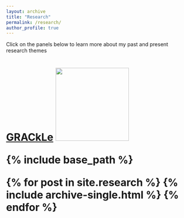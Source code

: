 ```yaml
---
layout: archive
title: "Research"
permalink: /research/
author_profile: true
---
```


Click on the panels below to learn more about my past and present research themes

<h1><a href='https://grackletu.github.io'>GRACkLe</a>
<a href="https://grackletu.github.io"><img src='https://grackletu.github.io/assets/images/grackle.svg' width="200" ></a>

{% include base_path %}


{% for post in site.research %}
  {% include archive-single.html %}
{% endfor %}

